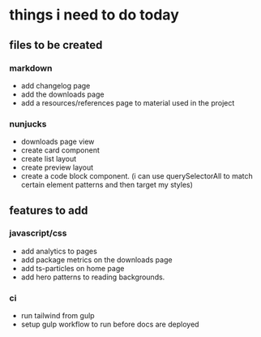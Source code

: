 # things i need to do today

## files to be created

### markdown

- add changelog page
- add the downloads page
- add a resources/references page to material used in the project

### nunjucks

- downloads page view
- create card component
- create list layout
- create preview layout
- create a code block component. (i can use querySelectorAll to match certain element patterns and then target my styles)

## features to add 

### javascript/css

- add analytics to pages
- add package metrics on the downloads page
- add ts-particles on home page
- add hero patterns to reading backgrounds.


### ci

- run tailwind from gulp
- setup gulp workflow to run before docs are deployed